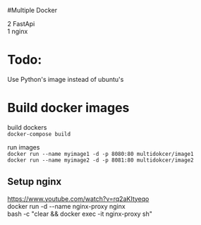 #Multiple Docker

2 FastApi  
1 nginx  


Todo:
====
Use Python's image instead of ubuntu's  

Build docker images
===============

build dockers  
`docker-compose build`  

<!-- build proper images
docker build -t image1 .  
docker build -t image2 .   -->
run images  
`docker run --name myimage1 -d -p 8080:80 multidokcer/image1`  
`docker run --name myimage2 -d -p 8081:80 multidokcer/image2`   

Setup nginx
----
https://www.youtube.com/watch?v=rq2aKItyeqo  
docker run -d --name nginx-proxy nginx  
bash -c "clear && docker exec -it nginx-proxy sh"  
